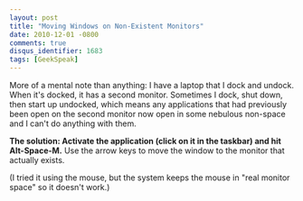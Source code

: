 ```yaml
---
layout: post
title: "Moving Windows on Non-Existent Monitors"
date: 2010-12-01 -0800
comments: true
disqus_identifier: 1683
tags: [GeekSpeak]
---
```

More of a mental note than anything: I have a laptop that I dock and
undock. When it's docked, it has a second monitor. Sometimes I dock,
shut down, then start up undocked, which means any applications that had
previously been open on the second monitor now open in some nebulous
non-space and I can't do anything with them.

**The solution: Activate the application (click on it in the taskbar)
and hit Alt-Space-M.** Use the arrow keys to move the window to the
monitor that actually exists.

(I tried it using the mouse, but the system keeps the mouse in "real
monitor space" so it doesn't work.)

